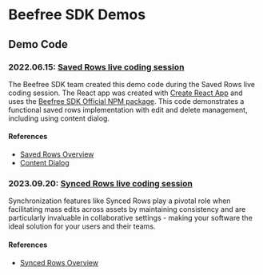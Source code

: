 # Beefree SDK Demos

## Demo Code

### 2022.06.15: [Saved Rows live coding session](https://app.livestorm.co/p/b5682099-3a7c-48fb-8eae-4947b8fdbf93)

The Beefree SDK team created this demo code during the Saved Rows live coding session. The React app was created with [Create React App](https://create-react-app.dev/) and uses the [Beefree SDK Official NPM package](https://www.npmjs.com/package/@mailupinc/bee-plugin). This code demonstrates a functional saved rows implementation with edit and delete management, including using content dialog.

#### References
 - [Saved Rows Overview](https://docs.beefree.io/save-rows/)
 - [Content Dialog](https://docs.beefree.io/content-dialog/#save-rows)

### 2023.09.20: [Synced Rows live coding session](https://app.livestorm.co/p/725a6773-92d7-4f48-93de-16b63ead646c)

Synchronization features like Synced Rows play a pivotal role when facilitating mass edits across assets by maintaining consistency and are particularly invaluable in collaborative settings - making your software the ideal solution for your users and their teams. 

#### References
 - [Synced Rows Overview](https://docs.beefree.io/save-rows/synced-rows)
